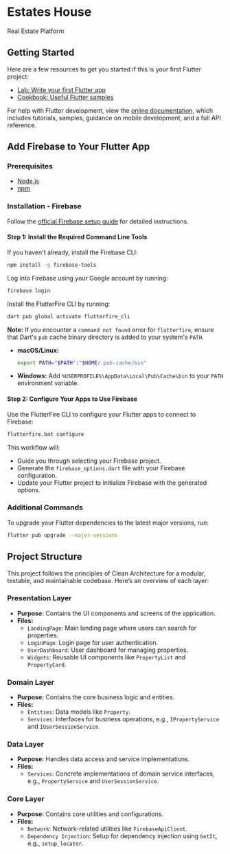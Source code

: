 # Estates House

Real Estate Platform

## Getting Started

Here are a few resources to get you started if this is your first Flutter project:

- [Lab: Write your first Flutter app](https://docs.flutter.dev/get-started/codelab)
- [Cookbook: Useful Flutter samples](https://docs.flutter.dev/cookbook)

For help with Flutter development, view the [online documentation](https://docs.flutter.dev/), which includes tutorials, samples, guidance on mobile development, and a full API reference.

## Add Firebase to Your Flutter App

### Prerequisites

- [Node.js](https://nodejs.org/en/download/)
- [npm](https://www.npmjs.com/get-npm)

### Installation - Firebase

Follow the [official Firebase setup guide](https://firebase.google.com/docs/flutter/setup?platform=web) for detailed instructions.

#### Step 1: Install the Required Command Line Tools

If you haven't already, install the Firebase CLI:

```sh
npm install -g firebase-tools
```

Log into Firebase using your Google account by running:

```sh
firebase login
```

Install the FlutterFire CLI by running:

```sh
dart pub global activate flutterfire_cli
```

**Note:** If you encounter a `command not found` error for `flutterfire`, ensure that Dart's `pub` cache binary directory is added to your system's `PATH`.

- **macOS/Linux:**
  ```sh
  export PATH="$PATH":"$HOME/.pub-cache/bin"
  ```
- **Windows:** Add `%USERPROFILE%\AppData\Local\Pub\Cache\bin` to your `PATH` environment variable.

#### Step 2: Configure Your Apps to Use Firebase

Use the FlutterFire CLI to configure your Flutter apps to connect to Firebase:

```sh
flutterfire.bat configure
```

This workflow will:

- Guide you through selecting your Firebase project.
- Generate the `firebase_options.dart` file with your Firebase configuration.
- Update your Flutter project to initialize Firebase with the generated options.

### Additional Commands

To upgrade your Flutter dependencies to the latest major versions, run:

```sh
flutter pub upgrade --major-versions
```

## Project Structure

This project follows the principles of Clean Architecture for a modular, testable, and maintainable codebase. Here’s an overview of each layer:

### Presentation Layer

- **Purpose:** Contains the UI components and screens of the application.
- **Files:**
  - `LandingPage`: Main landing page where users can search for properties.
  - `LoginPage`: Login page for user authentication.
  - `UserDashboard`: User dashboard for managing properties.
  - `Widgets`: Reusable UI components like `PropertyList` and `PropertyCard`.

### Domain Layer

- **Purpose:** Contains the core business logic and entities.
- **Files:**
  - `Entities`: Data models like `Property`.
  - `Services`: Interfaces for business operations, e.g., `IPropertyService` and `IUserSessionService`.

### Data Layer

- **Purpose:** Handles data access and service implementations.
- **Files:**
  - `Services`: Concrete implementations of domain service interfaces, e.g., `PropertyService` and `UserSessionService`.

### Core Layer

- **Purpose:** Contains core utilities and configurations.
- **Files:**
  - `Network`: Network-related utilities like `FirebaseApiClient`.
  - `Dependency Injection`: Setup for dependency injection using `GetIt`, e.g., `setup_locator`.
